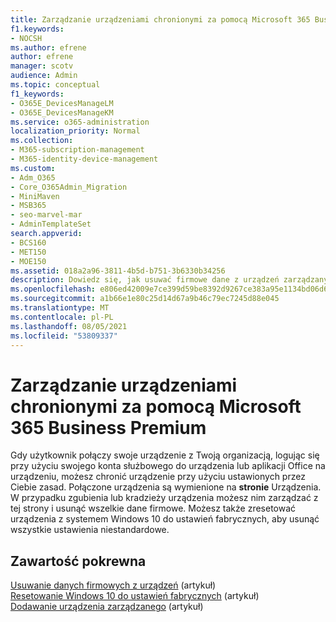 ```yaml
---
title: Zarządzanie urządzeniami chronionymi za pomocą Microsoft 365 Business Premium
f1.keywords:
- NOCSH
ms.author: efrene
author: efrene
manager: scotv
audience: Admin
ms.topic: conceptual
f1_keywords:
- O365E_DevicesManageLM
- O365E_DevicesManageKM
ms.service: o365-administration
localization_priority: Normal
ms.collection:
- M365-subscription-management
- M365-identity-device-management
ms.custom:
- Adm_O365
- Core_O365Admin_Migration
- MiniMaven
- MSB365
- seo-marvel-mar
- AdminTemplateSet
search.appverid:
- BCS160
- MET150
- MOE150
ms.assetid: 018a2a96-3811-4b5d-b751-3b6330b34256
description: Dowiedz się, jak usuwać firmowe dane z urządzeń zarządzanych za pomocą zasad ochrony oraz resetować Windows 10 urządzenia do ustawień fabrycznych.
ms.openlocfilehash: e806ed42009e7ce399d59be8392d9267ce383a95e1134bd06d6169e49a9fbb3a
ms.sourcegitcommit: a1b66e1e80c25d14d67a9b46c79ec7245d88e045
ms.translationtype: MT
ms.contentlocale: pl-PL
ms.lasthandoff: 08/05/2021
ms.locfileid: "53809337"
---
```

# <a name="manage-protected-devices-with-microsoft-365-business-premium"></a>Zarządzanie urządzeniami chronionymi za pomocą Microsoft 365 Business Premium

Gdy użytkownik połączy swoje urządzenie z Twoją organizacją, logując się przy użyciu swojego konta służbowego do urządzenia lub aplikacji Office na urządzeniu, możesz chronić urządzenie przy użyciu ustawionych przez Ciebie zasad. Połączone urządzenia są wymienione na **stronie** Urządzenia. W przypadku zgubienia lub kradzieży urządzenia możesz nim zarządzać z tej strony i usunąć wszelkie dane firmowe. Możesz także zresetować urządzenia z systemem Windows 10 do ustawień fabrycznych, aby usunąć wszystkie ustawienia niestandardowe. 

## <a name="related-content"></a>Zawartość pokrewna
  
[Usuwanie danych firmowych z urządzeń](remove-company-data.md) (artykuł)\
[Resetowanie Windows 10 do ustawień fabrycznych](reset-devices-to-factory-settings.md) (artykuł)\
[Dodawanie urządzenia zarządzanego](./app-protection-settings-for-android-and-ios.md) (artykuł)
